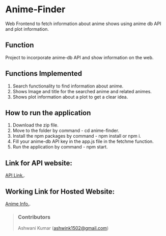 # Anime-Finder
Web Frontend to fetch information about anime shows using anime db API and plot information. 

## Function 
Project to incorporate anime-db API and show information on the web.

## Functions Implemented
1. Search functionality to find information about anime.
2. Shows Image and title for the searched anime and related animes.
3. Shows plot information about a plot to get a clear idea.

## How to run the application
1. Download the zip file.
2. Move to the folder by command - cd anime-finder.
3. Install the npm packages by command - npm install or npm i.
4. Fill your anime-db API key in the app.js file in the fetchme function.
5. Run the application by command - npm start.

## Link for API website:
[API Link.](https://rapidapi.com/brian.rofiq/api/anime-db/).

## Working Link for Hosted Website:
[Anime Info.](https://anime-finder-plot-info.netlify.app/).

> ### Contributors
> Ashwani Kumar (ashwink1502@gmail.com)
